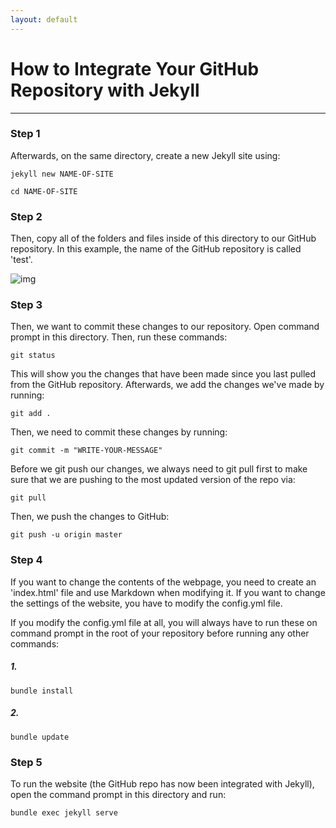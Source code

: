 ```yaml
---
layout: default
---
```


# How to Integrate Your GitHub Repository with Jekyll
----
### Step 1
Afterwards, on the same directory, create a new Jekyll site using:
```
jekyll new NAME-OF-SITE
```
```
cd NAME-OF-SITE
```
### Step 2
Then, copy all of the folders and files inside of this directory to our GitHub repository. In this example, the name of the GitHub repository is called 'test'.

![img](https://raw.githubusercontent.com/UI-FASILKOM-OS/extra182/master/SandBox/nardienapratama/img/pathddrive.JPG)


### Step 3
Then, we want to commit these changes to our repository. Open command prompt in this directory. Then, run these commands:

```
git status
```

This will show you the changes that have been made since you last pulled from the GitHub repository. Afterwards, we add the changes we've made by running:
```
git add .
```

Then, we need to commit these changes by running:
```
git commit -m "WRITE-YOUR-MESSAGE"
```

Before we git push our changes, we always need to git pull first to make sure that we are pushing to the most updated version of the repo via:
```
git pull
```

Then, we push the changes to GitHub:
```
git push -u origin master
```

### Step 4
If you want to change the contents of the webpage, you need to create an 'index.html' file and use Markdown when modifying it. If you want to change the settings of the website, you have to modify the config.yml file.

If you modify the config.yml file at all, you will always have to run these on command prompt in the root of your repository before running any other commands:

##### 1.
```
bundle install
```
##### 2.
```
bundle update
```


### Step 5
To run the website (the GitHub repo has now been integrated with Jekyll), open the command prompt in this directory and run:
```
bundle exec jekyll serve
```



